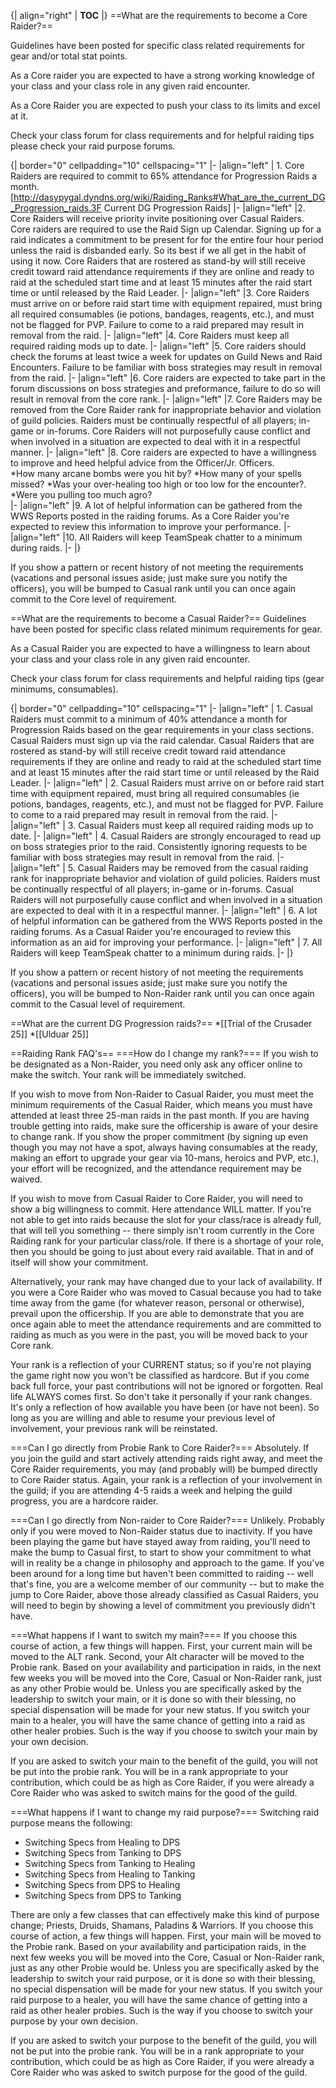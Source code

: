 {| align="right"
  | __TOC__
  |}
==What are the requirements to become a Core Raider?==

Guidelines have been posted for specific class related requirements for gear and/or total stat points. 

As a Core raider you are expected to have a strong working knowledge of your class and your class role in any given raid encounter.  

As a Core Raider you are expected to push your class to its limits and excel at it.

Check your class forum for class requirements and for helpful raiding tips please check your raid purpose forums.


{| border="0" cellpadding="10" cellspacing="1"
|-
|align="left" | 1. Core Raiders are required to commit to 65% attendance for Progression Raids a month. [http://dasypygal.dyndns.org/wiki/Raiding_Ranks#What_are_the_current_DG_Progression_raids.3F Current DG Progression Raids]
|-
|align="left" |2. Core Raiders will receive priority invite positioning over Casual Raiders. Core raiders are required to use the Raid Sign up Calendar. Signing up for a raid indicates a commitment to be present for for the entire four hour period unless the raid is disbanded early. So its best if we all get in the habit of using it now. Core Raiders that are rostered as stand-by will still receive credit toward raid attendance requirements if they are online and ready to raid at the scheduled start time and at least 15 minutes after the raid start time or until released by the Raid Leader.
|-
|align="left" |3. Core Raiders must arrive on or before raid start time with equipment repaired, must bring all required consumables (ie potions, bandages, reagents, etc.), and must not be flagged for PVP. Failure to come to a raid prepared may result in removal from the raid.
|-
|align="left" |4. Core Raiders must keep all required raiding mods up to date. 
|-
|align="left" |5. Core raiders should check the forums at least twice a week for updates on Guild News and Raid Encounters. Failure to be familiar with boss strategies may result in removal from the raid.
|-
|align="left" |6. Core raiders are expected to take part in the forum discussions on boss strategies and preformance, failure to do so will result in removal from the core rank. 
|-
|align="left" |7. Core Raiders may be removed from the Core Raider rank for inappropriate behavior and violation of guild policies. Raiders must be continually respectful of all players; in-game or in-forums. Core Raiders will not purposefully cause conflict and when involved in a situation are expected to deal with it in a respectful manner.
|-
|align="left" |8. Core raiders are expected to have a willingness to improve and heed helpful advice from the Officer/Jr. Officers.  
*How many arcane bombs were you hit by? 
*How many of your spells missed? 
*Was your over-healing too high or too low for the encounter?. 
*Were you pulling too much agro?   
|-
|align="left" |9. A lot of helpful information can be gathered from the WWS Reports posted in the raiding forums. As a Core Raider you're expected to review this information to improve your performance. 
|-
|align="left" |10. All Raiders will keep TeamSpeak chatter to a minimum during raids.
|-
|}


If you show a pattern or recent history of not meeting the requirements (vacations and personal issues aside; just make sure you notify the officers), you will be bumped to Casual rank until you can once again commit to the Core level of requirement.

==What are the requirements to become a Casual Raider?==
Guidelines have been posted for specific class related minimum requirements for gear. 

As a Casual Raider you are expected to have a willingness to learn about your class and your class role in any given raid encounter. 

Check your class forum for class requirements and helpful raiding tips (gear minimums, consumables).

{| border="0" cellpadding="10" cellspacing="1"
|-
|align="left" | 1. Casual Raiders must commit to a minimum of 40% attendance a month for Progression Raids based on the gear requirements in your class sections. Casual Raiders must sign up via the raid calendar. Casual Raiders that are rostered as stand-by will still receive credit toward raid attendance requirements if they are online and ready to raid at the scheduled start time and at least 15 minutes after the raid start time or until released by the Raid Leader.
|-
|align="left" | 2. Casual Raiders must arrive on or before raid start time with equipment repaired, must bring all required consumables (ie potions, bandages, reagents, etc.), and must not be flagged for PVP. Failure to come to a raid prepared may result in removal from the raid.
|-
|align="left" | 3. Casual Raiders must keep all required raiding mods up to date.
|-
|align="left" | 4. Casual Raiders are strongly encouraged to read up on boss strategies prior to the raid. Consistently ignoring requests to be familiar with boss strategies may result in removal from the raid.
|-
|align="left" | 5. Casual Raiders may be removed from the casual raiding rank for inappropriate behavior and violation of guild policies. Raiders must be continually respectful of all players; in-game or in-forums. Casual Raiders will not purposefully cause conflict and when involved in a situation are expected to deal with it in a respectful manner.
|-
|align="left" | 6. A lot of helpful information can be gathered from the WWS Reports posted in the raiding forums. As a Casual Raider you're encouraged to review this information as an aid for improving your performance.
|-
|align="left" | 7. All Raiders will keep TeamSpeak chatter to a minimum during raids.
|-
|}


If you show a pattern or recent history of not meeting the requirements (vacations and personal issues aside; just make sure you notify the officers), you will be bumped to Non-Raider rank until you can once again commit to the Casual level of requirement.

==What are the current DG Progression raids?==
*[[Trial of the Crusader 25]]
*[[Ulduar 25]]



==Raiding Rank FAQ's==
===How do I change my rank?===
If you wish to be designated as a Non-Raider, you need only ask any officer online to make the switch. Your rank will be immediately switched.


If you wish to move from Non-Raider to Casual Raider, you must meet the minimum requirements of the Casual Raider, which means you must have attended at least three 25-man raids in the past month. If you are having trouble getting into raids, make sure the officership is aware of your desire to change rank. If you show the proper commitment (by signing up even though you may not have a spot, always having consumables at the ready, making an effort to upgrade your gear via 10-mans, heroics and PVP, etc.), your effort will be recognized, and the attendance requirement may be waived.


If you wish to move from Casual Raider to Core Raider, you will need to show a big willingness to commit. Here attendance WILL matter. If you're not able to get into raids because the slot for your class/race is already full, that will tell you something -- there simply isn't room currently in the Core Raiding rank for your particular class/role. If there is a shortage of your role, then you should be going to just about every raid available. That in and of itself will show your commitment.


Alternatively, your rank may have changed due to your lack of availability. If you were a Core Raider who was moved to Casual because you had to take time away from the game (for whatever reason, personal or otherwise), prevail upon the officership. If you are able to demonstrate that you are once again able to meet the attendance requirements and are committed to raiding as much as you were in the past, you will be moved back to your Core rank.


Your rank is a reflection of your CURRENT status; so if you're not playing the game right now you won't be classified as hardcore. But if you come back full force, your past contributions will not be ignored or forgotten. Real life ALWAYS comes first. So don't take it personally if your rank changes. It's only a reflection of how available you have been (or have not been). So long as you are willing and able to resume your previous level of involvement, your previous rank will be reinstated.

===Can I go directly from Probie Rank to Core Raider?===
Absolutely. If you join the guild and start actively attending raids right away, and meet the Core Raider requirements, you may (and probably will) be bumped directly to Core Raider status. Again, your rank is a reflection of your involvement in the guild; if you are attending 4-5 raids a week and helping the guild progress, you are a hardcore raider.


===Can I go directly from Non-raider to Core Raider?===
Unlikely. Probably only if you were moved to Non-Raider status due to inactivity. If you have been playing the game but have stayed away from raiding, you'll need to make the bump to Casual first, to start to show your commitment to what will in reality be a change in philosophy and approach to the game. If you've been around for a long time but haven't been committed to raiding -- well that's fine, you are a welcome member of our community -- but to make the jump to Core Raider, above those already classified as Casual Raiders, you will need to begin by showing a level of commitment you previously didn't have.

===What happens if I want to switch my main?===
If you choose this course of action, a few things will happen. First, your current main will be moved to the ALT rank. Second, your Alt character will be moved to the Probie rank. Based on your availability and participation in raids, in the next few weeks you will be moved into the Core, Casual or Non-Raider rank, just as any other Probie would be. Unless you are specifically asked by the leadership to switch your main, or it is done so with their blessing, no special dispensation will be made for your new status. If you switch your main to a healer, you will have the same chance of getting into a raid as other healer probies. Such is the way if you choose to switch your main by your own decision.


If you are asked to switch your main to the benefit of the guild, you will not be put into the probie rank. You will be in a rank appropriate to your contribution, which could be as high as Core Raider, if you were already a Core Raider who was asked to switch mains for the good of the guild.

===What happens if I want to change my raid purpose?===
Switching raid purpose means the following:
* Switching Specs from Healing to DPS 
* Switching Specs from Tanking to DPS 
* Switching Specs from Tanking to Healing
* Switching Specs from Healing to Tanking
* Switching Specs from DPS to Healing
* Switching Specs from DPS to Tanking


There are only a few classes that can effectively make this kind of purpose change; Priests, Druids, Shamans, Paladins & Warriors. 
If you choose this course of action, a few things will happen. First, your main will be moved to the Probie rank. Based on your availability and participation raids, in the next few weeks you will be moved into the Core, Casual or Non-Raider rank, just as any other Probie would be. Unless you are specifically asked by the leadership to switch your raid purpose, or it is done so with their blessing, no special dispensation will be made for your new status. If you switch your raid purpose to a healer, you will have the same chance of getting into a raid as other healer probies. Such is the way if you choose to switch your purpose by your own decision.


If you are asked to switch your purpose to the benefit of the guild, you will not be put into the probie rank. You will be in a rank appropriate to your contribution, which could be as high as Core Raider, if you were already a Core Raider who was asked to switch purpose for the good of the guild.